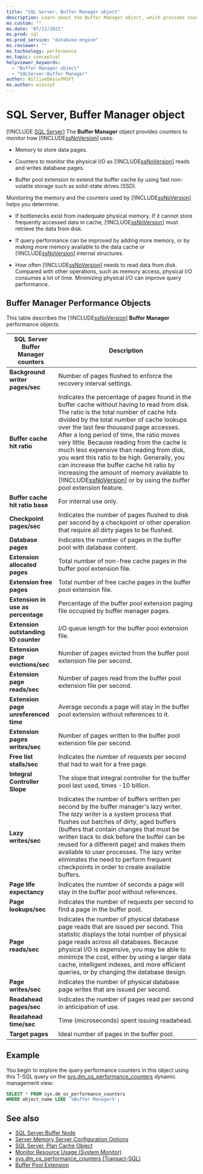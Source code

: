 ```yaml
---
title: "SQL Server, Buffer Manager object"
description: Learn about the Buffer Manager object, which provides counters to monitor memory for pages, counters to monitor physical I/O, and buffer pool extensions.
ms.custom: ""
ms.date: "07/12/2021"
ms.prod: sql
ms.prod_service: "database-engine"
ms.reviewer: ""
ms.technology: performance
ms.topic: conceptual
helpviewer_keywords: 
  - "Buffer Manager object"
  - "SQLServer:Buffer Manager"
author: WilliamDAssafMSFT
ms.author: wiassaf
---
```

# SQL Server, Buffer Manager object
 [!INCLUDE [SQL Server](../../includes/applies-to-version/sqlserver.md)]
  The **Buffer Manager** object provides counters to monitor how [!INCLUDE[ssNoVersion](../../includes/ssnoversion-md.md)] uses:  
  
-   Memory to store data pages.  
  
-   Counters to monitor the physical I/O as [!INCLUDE[ssNoVersion](../../includes/ssnoversion-md.md)] reads and writes database pages.  
  
-   Buffer pool extension to extend the buffer cache by using fast non-volatile storage such as solid-state drives (SSD).  
  
 Monitoring the memory and the counters used by [!INCLUDE[ssNoVersion](../../includes/ssnoversion-md.md)] helps you determine:  
  
-   If bottlenecks exist from inadequate physical memory. If it cannot store frequently accessed data in cache, [!INCLUDE[ssNoVersion](../../includes/ssnoversion-md.md)] must retrieve the data from disk.   
  
-   If query performance can be improved by adding more memory, or by making more memory available to the data cache or [!INCLUDE[ssNoVersion](../../includes/ssnoversion-md.md)] internal structures.  
  
-   How often [!INCLUDE[ssNoVersion](../../includes/ssnoversion-md.md)] needs to read data from disk. Compared with other operations, such as memory access, physical I/O consumes a lot of time. Minimizing physical I/O can improve query performance.  
  
## Buffer Manager Performance Objects  
 This table describes the [!INCLUDE[ssNoVersion](../../includes/ssnoversion-md.md)] **Buffer Manager** performance objects.  
  
|**SQL Server Buffer Manager** counters|Description|  
|----------------------------------------|-----------------|  
|**Background writer pages/sec**|Number of pages flushed to enforce the recovery interval settings.| 
|**Buffer cache hit ratio**|Indicates the percentage of pages found in the buffer cache without having to read from disk. The ratio is the total number of cache hits divided by the total number of cache lookups over the last few thousand page accesses. After a long period of time, the ratio moves very little. Because reading from the cache is much less expensive than reading from disk, you want this ratio to be high. Generally, you can increase the buffer cache hit ratio by increasing the amount of memory available to [!INCLUDE[ssNoVersion](../../includes/ssnoversion-md.md)] or by using the buffer pool extension feature.|  
|**Buffer cache hit ratio base**|For internal use only.|
|**Checkpoint pages/sec**|Indicates the number of pages flushed to disk per second by a checkpoint or other operation that require all dirty pages to be flushed.|  
|**Database pages**|Indicates the number of pages in the buffer pool with database content.|  
|**Extension allocated pages**|Total number of non-free cache pages in the buffer pool extension file.|  
|**Extension free pages**|Total number of free cache pages in the buffer pool extension file.|  
|**Extension in use as percentage**|Percentage of the buffer pool extension paging file occupied by buffer manager pages.|  
|**Extension outstanding IO counter**|I/O queue length for the buffer pool extension file.|  
|**Extension page evictions/sec**|Number of pages evicted from the buffer pool extension file per second.|  
|**Extension page reads/sec**|Number of pages read from the buffer pool extension file per second.|  
|**Extension page unreferenced time**|Average seconds a page will stay in the buffer pool extension without references to it.|  
|**Extension pages writes/sec**|Number of pages written to the buffer pool extension file per second.|  
|**Free list stalls/sec**|Indicates the number of requests per second that had to wait for a free page.|  
|**Integral Controller Slope**|The slope that integral controller for the buffer pool last used, times -10 billion.| 
|**Lazy writes/sec**|Indicates the number of buffers written per second by the buffer manager's lazy writer. The *lazy writer* is a system process that flushes out batches of dirty, aged buffers (buffers that contain changes that must be written back to disk before the buffer can be reused for a different page) and makes them available to user processes. The lazy writer eliminates the need to perform frequent checkpoints in order to create available buffers.|  
|**Page life expectancy**|Indicates the number of seconds a page will stay in the buffer pool without references.|  
|**Page lookups/sec**|Indicates the number of requests per second to find a page in the buffer pool.|  
|**Page reads/sec**|Indicates the number of physical database page reads that are issued per second. This statistic displays the total number of physical page reads across all databases. Because physical I/O is expensive, you may be able to minimize the cost, either by using a larger data cache, intelligent indexes, and more efficient queries, or by changing the database design.|  
|**Page writes/sec**|Indicates the number of physical database page writes that are issued per second.|  
|**Readahead pages/sec**|Indicates the number of pages read per second in anticipation of use.|  
|**Readahead time/sec**|Time (microseconds) spent issuing readahead.|
|**Target pages**|Ideal number of pages in the buffer pool.|

  
## Example

You begin to explore the query performance counters in this object using this T-SQL query on the [sys.dm_os_performance_counters](../system-dynamic-management-views/sys-dm-os-performance-counters-transact-sql.md) dynamic management view:

```sql
SELECT * FROM sys.dm_os_performance_counters
WHERE object_name LIKE '%Buffer Manager%';
```    


## See also  
 - [SQL Server:Buffer Node](../../relational-databases/performance-monitor/sql-server-buffer-node.md)   
 - [Server Memory Server Configuration Options](../../database-engine/configure-windows/server-memory-server-configuration-options.md)   
 - [SQL Server, Plan Cache Object](../../relational-databases/performance-monitor/sql-server-plan-cache-object.md)   
 - [Monitor Resource Usage &#40;System Monitor&#41;](../../relational-databases/performance-monitor/monitor-resource-usage-system-monitor.md)   
 - [sys.dm_os_performance_counters &#40;Transact-SQL&#41;](../../relational-databases/system-dynamic-management-views/sys-dm-os-performance-counters-transact-sql.md)   
 - [Buffer Pool Extension](../../database-engine/configure-windows/buffer-pool-extension.md)  
  
  
